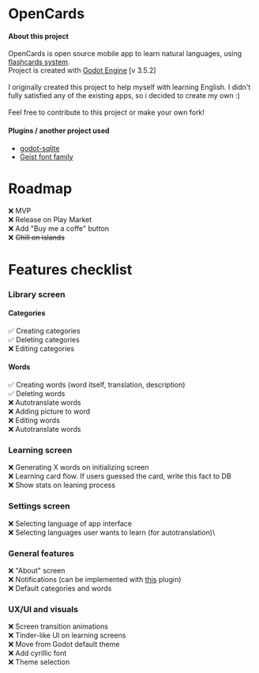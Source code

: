 # OpenCards

#### About this project

OpenCards is open source mobile app to learn natural languages, using [flashcards system](https://en.wikipedia.org/wiki/Flashcard).\
Project is created with [Godot Engine](https://godotengine.org/) [v 3.5.2]
\
\
I originally created this project to help myself with learning English. I didn't fully satisfied any of the existing apps, so i decided to create my own :)\
\
Feel free to contribute to this project or make your own fork!

#### Plugins / another project used

* [godot-sqlite](https://github.com/2shady4u/godot-sqlite)
* [Geist font family](https://vercel.com/font/mono)

# Roadmap

:x: MVP\
:x: Release on Play Market\
:x: Add "Buy me a coffe" button\
:x: ~~Chill on islands~~

# Features checklist

### Library screen

#### Categories

:white_check_mark: Creating categories\
:white_check_mark: Deleting categories\
:x: Editing categories

#### Words

:white_check_mark: Creating words (word itself, translation, description)\
:white_check_mark: Deleting words\
:x: Autotranslate words\
:x: Adding picture to word\
:x: Editing words\
:x: Autotranslate words

### Learning screen

:x: Generating X words on initializing screen\
:x: Learning card flow. If users guessed the card, write this fact to DB\
:x: Show stats on leaning process

### Settings screen
:x: Selecting language of app interface\
:x: Selecting languages user wants to learn (for autotranslation)\

### General features

:x: "About" screen\
:x: Notifications (can be implemented with [this](https://github.com/DrMoriarty/godot-local-notification) plugin)\
:x: Default categories and words


### UX/UI and visuals

:x: Screen transition animations\
:x: Tinder-like UI on learning screens\
:x: Move from Godot default theme\
:x: Add cyrillic font\
:x: Theme selection
